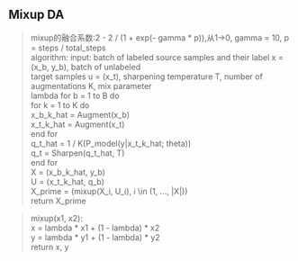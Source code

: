 ## Mixup DA

> mixup的融合系数:2 - 2 / (1 + exp(- gamma * p)),从1->0, gamma = 10, p = steps / total_steps  
> algorithm:
> input: batch of labeled source samples and their label x = (x_b, y_b), batch of unlabeled  
> target samples u = (x_t), sharpening temperature T, number of augmentations K, mix parameter  
> lambda
> for b = 1 to B do  
>   for k = 1 to K do  
>       x_b_k_hat = Augment(x_b)  
>       x_t_k_hat = Augment(x_t)  
>   end for  
>   q_t_hat = 1 / K(P_model(y|x_t_k_hat; theta))  
>   q_t = Sharpen(q_t_hat, T)  
> end for  
> X = (x_b_k_hat, y_b)  
> U = (x_t_k_hat, q_b)  
> X_prime = (mixup(X_i, U_i), i \in (1, ..., |X|))  
> return X_prime  

> mixup(x1, x2):  
> x = lambda * x1 + (1 - lambda) * x2   
> y = lambda * y1 + (1 - lambda) * y2  
> return x, y

